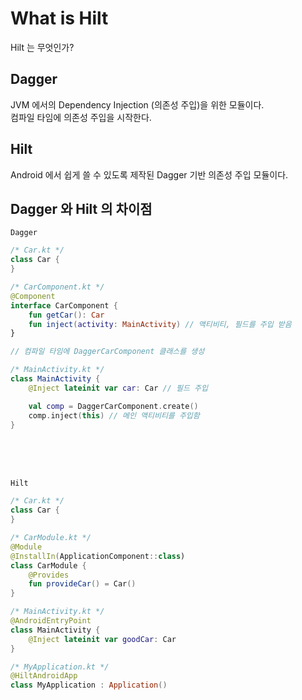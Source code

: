 # What is Hilt
Hilt 는 무엇인가?

## Dagger
JVM 에서의 Dependency Injection (의존성 주입)을 위한 모듈이다.<br>
컴파일 타임에 의존성 주입을 시작한다.

## Hilt
Android 에서 쉽게 쓸 수 있도록 제작된 Dagger 기반 의존성 주입 모듈이다.<br>

## Dagger 와 Hilt 의 차이점
`Dagger`
```kotlin
/* Car.kt */
class Car {
}

/* CarComponent.kt */
@Component
interface CarComponent {
    fun getCar(): Car
    fun inject(activity: MainActivity) // 액티비티, 필드를 주입 받음
}

// 컴파일 타임에 DaggerCarComponent 클래스를 생성

/* MainActivity.kt */
class MainActivity {
    @Inject lateinit var car: Car // 필드 주입

    val comp = DaggerCarComponent.create()
    comp.inject(this) // 메인 액티비티를 주입함
}
```

<br><br><br>


`Hilt`
```kotlin
/* Car.kt */
class Car {
}

/* CarModule.kt */
@Module
@InstallIn(ApplicationComponent::class)
class CarModule {
    @Provides
    fun provideCar() = Car()
}

/* MainActivity.kt */
@AndroidEntryPoint
class MainActivity {
    @Inject lateinit var goodCar: Car
}

/* MyApplication.kt */
@HiltAndroidApp
class MyApplication : Application()
```
